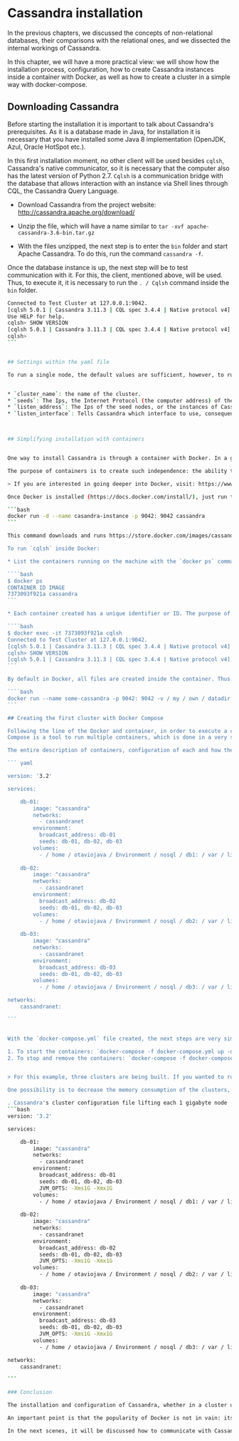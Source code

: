 # Cassandra installation

In the previous chapters, we discussed the concepts of non-relational databases, their comparisons with the relational ones, and we dissected the internal workings of Cassandra.

In this chapter, we will have a more practical view: we will show how the installation process, configuration, how to create Cassandra instances inside a container with Docker, as well as how to create a cluster in a simple way with docker-compose.

## Downloading Cassandra

Before starting the installation it is important to talk about Cassandra's prerequisites. As it is a database made in Java, for installation it is necessary that you have installed some Java 8 implementation (OpenJDK, Azul, Oracle HotSpot etc.).

In this first installation moment, no other client will be used besides `cqlsh`, Cassandra's native communicator, so it is necessary that the computer also has the latest version of Python 2.7. `Cqlsh` is a communication bridge with the database that allows interaction with an instance via Shell lines through CQL, the Cassandra Query Language.


* Download Cassandra from the project website: http://cassandra.apache.org/download/

* Unzip the file, which will have a name similar to `tar -xvf apache-cassandra-3.6-bin.tar.gz`

* With the files unzipped, the next step is to enter the `bin` folder and start Apache Cassandra. To do this, run the command `cassandra -f`.


Once the database instance is up, the next step will be to test communication with it. For this, the client, mentioned above, will be used. Thus, to execute it, it is necessary to run the `. / Cqlsh` command inside the` bin` folder.

````bash
Connected to Test Cluster at 127.0.0.1:9042.
[cqlsh 5.0.1 | Cassandra 3.11.3 | CQL spec 3.4.4 | Native protocol v4]
Use HELP for help.
cqlsh> SHOW VERSION
[cqlsh 5.0.1 | Cassandra 3.11.3 | CQL spec 3.4.4 | Native protocol v4]
cqlsh>
```


## Settings within the yaml file

To run a single node, the default values are sufficient, however, to run in a cluster with more than one node, some changes are important. The main settings are found in the `conf` folder, in the` cassandra.yaml` file. The following stand out:


* `cluster_name`: the name of the cluster.
* `seeds`: The Ips, the Internet Protocol (the computer address) of the seed nodes separated by commas.
* `listen_address`: The Ips of the seed nodes, or the instances of Cassandra that will be used as a reference in a startup, separated by commas. These instances will be responsible for "training" new servers newly arrived in the cluster. Thus, it will be these nodes that will be in charge of sending all the necessary information so that the freshman node can work within the cluster.
* `listen_interface`: Tells Cassandra which interface to use, consequently, which address to use. It is necessary to modify the `listen_address` or this configuration, however, not both.



## Simplifying installation with containers


One way to install Cassandra is through a container with Docker. In a general view, a container is an isolated environment and Docker technology uses the linux kernel and resources, for example Cgroups and namespaces, to segregate processes, so that they can be executed independently.

The purpose of containers is to create such independence: the ability to run multiple processes and applications in isolation, make better use of the infrastructure, maintain security between the containers executed, in addition to the ease of creation and maintenance.

> If you are interested in going deeper into Docker, visit: https://www.casadocodigo.com.br/products/livro-docker

Once Docker is installed (https://docs.docker.com/install/), just run the following command on the console:

```bash
docker run -d --name casandra-instance -p 9042: 9042 cassandra
```

This command downloads and runs https://store.docker.com/images/cassandra, Cassandra's official image, directly from the _docker hub_.

To run `cqlsh` inside Docker:

* List the containers running on the machine with the `docker ps` command

````bash
$ docker ps
CONTAINER ID IMAGE
7373093f921a cassandra
```

* Each container created has a unique identifier or ID. The purpose of the previous command was to list the existing containers and their respective Ids. Once you have found the Cassandra container ID, just run the command for `docker exec -it CONTAINER_ID cqlsh`.

````bash
$ docker exec -it 7373093f921a cqlsh
Connected to Test Cluster at 127.0.0.1:9042.
[cqlsh 5.0.1 | Cassandra 3.11.3 | CQL spec 3.4.4 | Native protocol v4] Use HELP for help.
cqlsh> SHOW VERSION
[cqlsh 5.0.1 | Cassandra 3.11.3 | CQL spec 3.4.4 | Native protocol v4]
```

By default in Docker, all files are created inside the container. Thus, to extract the volume of data out of the container, it is necessary to map the `/ var / lib / cassandra` path, for example:

````bash
docker run --name some-cassandra -p 9042: 9042 -v / my / own / datadir: / var / lib / cassandra -d cassandra
```

## Creating the first cluster with Docker Compose

Following the line of the Docker and container, in order to execute a cluster it is necessary to have many containers. One of the tools that allows the execution of multiple containers is Docker Compose.
Compose is a tool to run multiple containers, which is done in a very simple way with a YAML configuration file. Thus, with a single command it is possible to run many containers. The following file shows a simple configuration using three nodes in the cluster.

The entire description of containers, configuration of each and how they interrelate is made from a file of extension yml, which by convention as the name `docker-compose.yml`. This file contains the configuration of three Cassandra nodes from Docker images.

``` yaml

version: '3.2'

services:

    db-01:
        image: "cassandra"
        networks:
          - cassandranet
        environment:
          broadcast_address: db-01
          seeds: db-01, db-02, db-03
        volumes:
          - / home / otaviojava / Environment / nosql / db1: / var / lib / cassandra
    
    db-02:
        image: "cassandra"
        networks:
          - cassandranet
        environment:
          broadcast_address: db-02
          seeds: db-01, db-02, db-03
        volumes:
          - / home / otaviojava / Environment / nosql / db2: / var / lib / cassandra
    
    db-03:
        image: "cassandra"
        networks:
          - cassandranet
        environment:
          broadcast_address: db-03
          seeds: db-01, db-02, db-03
        volumes:
          - / home / otaviojava / Environment / nosql / db3: / var / lib / cassandra

networks:
    cassandranet:

```


With the `docker-compose.yml` file created, the next steps are very simple:

1. To start the containers: `docker-compose -f docker-compose.yml up -d`
2. To stop and remove the containers: `docker-compose -f docker-compose.yml down`


> For this example, three clusters are being built. If you wanted to run locally, make sure you have enough memory for that.

One possibility is to decrease the memory consumption of the clusters, for example, by starting three nodes and making each node have a maximum of 1 GB of memory.

. Cassandra's cluster configuration file lifting each 1 gigabyte node
```bash
version: '3.2'

services:

    db-01:
        image: "cassandra"
        networks:
          - cassandranet
        environment:
          broadcast_address: db-01
          seeds: db-01, db-02, db-03
          JVM_OPTS: -Xms1G -Xmx1G
        volumes:
          - / home / otaviojava / Environment / nosql / db1: / var / lib / cassandra
    
    db-02:
        image: "cassandra"
        networks:
          - cassandranet
        environment:
          broadcast_address: db-02
          seeds: db-01, db-02, db-03
          JVM_OPTS: -Xms1G -Xmx1G
        volumes:
          - / home / otaviojava / Environment / nosql / db2: / var / lib / cassandra
    
    db-03:
        image: "cassandra"
        networks:
          - cassandranet
        environment:
          broadcast_address: db-03
          seeds: db-01, db-02, db-03
          JVM_OPTS: -Xms1G -Xmx1G
        volumes:
          - / home / otaviojava / Environment / nosql / db3: / var / lib / cassandra

networks:
    cassandranet:

```

### Conclusion

The installation and configuration of Cassandra, whether in a cluster using a container such as Docker or not, proved to be something really very simple when compared to a similar cluster configuration within a relational database.

An important point is that the popularity of Docker is not in vain: its ease of execution and configuration for a node or clusters is really very interesting, especially for developers. Perhaps this is the reason why Docker is currently considered the greatest tool when it comes to DevOps.

In the next scenes, it will be discussed how to communicate with Cassandra, something that will be extremely simple if the reader is already used to relational banks.